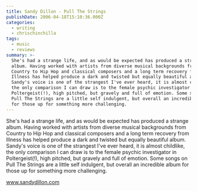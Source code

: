```yaml
---
title: Sandy Dillon - Pull The Strings
publishDate: 2006-04-18T15:10:36.000Z
categories:
  - writing
  - chrischinchilla
tags:
  - music
  - reviews
summary: >-
  She's had a strange life, and as would be expected has produced a strange
  album. Having worked with artists from diverse musical backgrounds from
  Country to Hip Hop and classical composers and a long term recovery from
  Illness has helped produce a dark and twisted but equally beautiful album.
  Sandy's voice is one of the strangest I've ever heard, it is almost childlike,
  the only comparison I can draw is to the female psychic investigator in
  Poltergeist(!), high pitched, but gravely and full of emotion. Some songs on
  Pull The Strings are a little self indulgent, but overall an incredible album
  for those up for something more challenging.
---
```


She's had a strange life, and as would be expected has produced a strange album. Having worked with artists from diverse musical backgrounds from Country to Hip Hop and classical composers and a long term recovery from Illness has helped produce a dark and twisted but equally beautiful album. Sandy's voice is one of the strangest I've ever heard, it is almost childlike, the only comparison I can draw is to the female psychic investigator in Poltergeist(!), high pitched, but gravely and full of emotion. Some songs on Pull The Strings are a little self indulgent, but overall an incredible album for those up for something more challenging.

<a href='https://www.sandydillon.com' target='_blank'>www.sandydillon.com</a>
